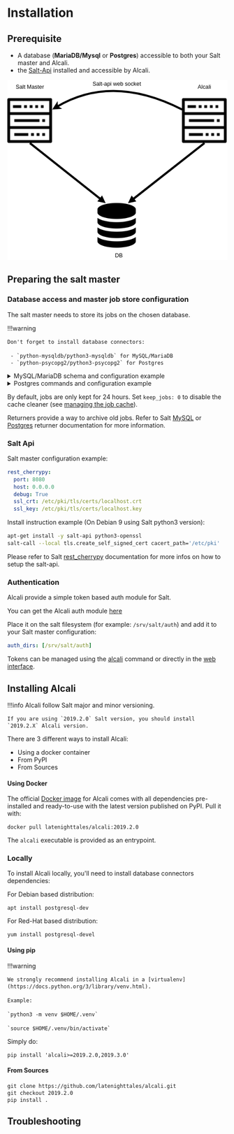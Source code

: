 # Installation

## Prerequisite

- A database (**MariaDB/Mysql** or **Postgres**) accessible to both your Salt master and Alcali.
- the [Salt-Api](https://docs.saltstack.com/en/latest/ref/cli/salt-api.html#salt-api) installed and accessible by Alcali.

![structure](images/structure.png)

 

## Preparing the salt master

### Database access and master job store configuration

The salt master needs to store its jobs on the chosen database.

!!!warning
    
    Don't forget to install database connectors:
    
     - `python-mysqldb/python3-mysqldb` for MySQL/MariaDB
     - `python-psycopg2/python3-psycopg2` for Postgres
     
<details><summary>MySQL/MariaDB schema and configuration example</summary>
<p>

```sql
CREATE DATABASE  `salt`
  DEFAULT CHARACTER SET utf8
  DEFAULT COLLATE utf8_general_ci;

USE `salt`;

--
-- Table structure for table `jids`
--

DROP TABLE IF EXISTS `jids`;
CREATE TABLE `jids` (
  `jid` varchar(255) NOT NULL,
  `load` mediumtext NOT NULL,
  UNIQUE KEY `jid` (`jid`)
) ENGINE=InnoDB DEFAULT CHARSET=utf8;

--
-- Table structure for table `salt_returns`
--

DROP TABLE IF EXISTS `salt_returns`;
CREATE TABLE `salt_returns` (
  `fun` varchar(50) NOT NULL,
  `jid` varchar(255) NOT NULL,
  `return` mediumtext NOT NULL,
  `id` varchar(255) NOT NULL,
  `success` varchar(10) NOT NULL,
  `full_ret` mediumtext NOT NULL,
  `alter_time` TIMESTAMP DEFAULT CURRENT_TIMESTAMP,
  KEY `id` (`id`),
  KEY `jid` (`jid`),
  KEY `fun` (`fun`)
) ENGINE=InnoDB DEFAULT CHARSET=utf8;

--
-- Table structure for table `salt_events`
--

DROP TABLE IF EXISTS `salt_events`;
CREATE TABLE `salt_events` (
`id` BIGINT NOT NULL AUTO_INCREMENT,
`tag` varchar(255) NOT NULL,
`data` mediumtext NOT NULL,
`alter_time` TIMESTAMP DEFAULT CURRENT_TIMESTAMP,
`master_id` varchar(255) NOT NULL,
PRIMARY KEY (`id`),
KEY `tag` (`tag`)
) ENGINE=InnoDB DEFAULT CHARSET=utf8;
```

Salt master configuration example:

```yaml
event_return: [mysql]
master_job_cache: mysql
mysql.host: 'db'
mysql.user: 'alcali'
mysql.pass: 'alcali'
mysql.db: 'salt'
mysql.port: 3306
``` 

</p>
</details>

<details><summary>Postgres commands and configuration example</summary>
<p>

```sql
psql << EOF
CREATE ROLE salt WITH PASSWORD 'salt';
CREATE DATABASE salt WITH OWNER salt;
EOF

psql -h localhost -U salt << EOF
--
-- Table structure for table 'jids'
--

DROP TABLE IF EXISTS jids;
CREATE TABLE jids (
  jid   varchar(20) PRIMARY KEY,
  load  text NOT NULL
);

--
-- Table structure for table 'salt_returns'
--

DROP TABLE IF EXISTS salt_returns;
CREATE TABLE salt_returns (
  fun       varchar(50) NOT NULL,
  jid       varchar(255) NOT NULL,
  return    text NOT NULL,
  full_ret  text,
  id        varchar(255) NOT NULL,
  success   varchar(10) NOT NULL,
  alter_time   TIMESTAMP WITH TIME ZONE DEFAULT now()
);

CREATE INDEX idx_salt_returns_id ON salt_returns (id);
CREATE INDEX idx_salt_returns_jid ON salt_returns (jid);
CREATE INDEX idx_salt_returns_fun ON salt_returns (fun);
CREATE INDEX idx_salt_returns_updated ON salt_returns (alter_time);

--
-- Table structure for table 'salt_events'
--

DROP TABLE IF EXISTS salt_events;
DROP SEQUENCE IF EXISTS seq_salt_events_id;
CREATE SEQUENCE seq_salt_events_id;
CREATE TABLE salt_events (
    id BIGINT NOT NULL UNIQUE DEFAULT nextval('seq_salt_events_id'),
    tag varchar(255) NOT NULL,
    data text NOT NULL,
    alter_time TIMESTAMP WITH TIME ZONE DEFAULT NOW(),
    master_id varchar(255) NOT NULL
);

CREATE INDEX idx_salt_events_tag on salt_events (tag);

EOF
```

Salt master configuration example:

```yaml
event_return: [postgres]
master_job_cache: postgres 
returner.postgres.host: 'db'
returner.postgres.user: 'alcali'
returner.postgres.passwd: 'alcali'
returner.postgres.db: 'salt'
returner.postgres.port: 5432
``` 

</p>
</details>

By default, jobs are only kept for 24 hours. Set `keep_jobs: 0` to disable the cache cleaner (see [managing the job cache](https://docs.saltstack.com/en/latest/topics/jobs/job_cache.html#managing-the-job-cache)).

Returners provide a way to archive old jobs. Refer to Salt [MySQL](https://docs.saltstack.com/en/latest/ref/returners/all/salt.returners.mysql.html#module-salt.returners.mysql) or [Postgres](https://docs.saltstack.com/en/latest/ref/returners/all/salt.returners.postgres.html) returner documentation for more information.

### Salt Api

Salt master configuration example:

```yaml
rest_cherrypy:
  port: 8080
  host: 0.0.0.0
  debug: True
  ssl_crt: /etc/pki/tls/certs/localhost.crt
  ssl_key: /etc/pki/tls/certs/localhost.key
```

Install instruction example (On Debian 9 using Salt python3 version):

```bash
apt-get install -y salt-api python3-openssl
salt-call --local tls.create_self_signed_cert cacert_path='/etc/pki'
```

Please refer to Salt [rest_cherrypy](https://docs.saltstack.com/en/latest/ref/netapi/all/salt.netapi.rest_cherrypy.html#a-rest-api-for-salt) documentation for more infos on how to setup the salt-api.

### Authentication

Alcali provide a simple token based auth module for Salt.

You can get the Alcali auth module [here](https://raw.githubusercontent.com/latenighttales/alcali/2019.2.0/docker/saltconfig/salt/auth/alcali.py)

Place it on the salt filesystem (for example: `/srv/salt/auth`) and add it to your Salt master configuration:

```yaml
auth_dirs: [/srv/salt/auth]
```

Tokens can be managed using the [alcali](running.md) command or directly in the [web interface](views/users.md).

## Installing Alcali

!!!info
    Alcali follow Salt major and minor versioning.
    
    If you are using `2019.2.0` Salt version, you should install `2019.2.X` Alcali version.
 
There are 3 different ways to install Alcali:

 - Using a docker container
 - From PyPI
 - From Sources
 
#### Using Docker

The official [Docker image]() for Alcali comes with all dependencies pre-installed and ready-to-use with the latest version published on PyPI. Pull it with:

```commandline
docker pull latenighttales/alcali:2019.2.0
```
The `alcali` executable is provided as an entrypoint.

### Locally

To install Alcali locally, you'll need to install database connectors dependencies:

For Debian based distribution:
```commandline
apt install postgresql-dev
```
For Red-Hat based distribution:
```commandline
yum install postgresql-devel
```

#### Using pip

!!!warning

    We strongly recommend installing Alcali in a [virtualenv](https://docs.python.org/3/library/venv.html).
    
    Example:
    
    `python3 -m venv $HOME/.venv`
    
    `source $HOME/.venv/bin/activate`
    
Simply do:

```commandline
pip install 'alcali>=2019.2.0,2019.3.0'
```

#### From Sources

```commandline
git clone https://github.com/latenighttales/alcali.git
git checkout 2019.2.0
pip install .
```

## Troubleshooting
